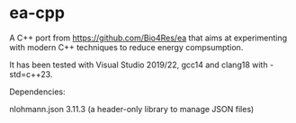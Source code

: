 # ea-cpp 

A C++ port from https://github.com/Bio4Res/ea that aims at experimenting with modern C++ techniques to reduce energy compsumption.

It has been tested with Visual Studio 2019/22, gcc14 and clang18 with -std=c++23.

Dependencies:

nlohmann.json 3.11.3 (a header-only library to manage JSON files)

